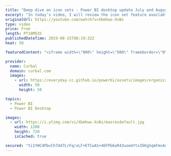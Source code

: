 ```yaml
---
title: "Deep dive on icon sets - Power BI desktop update July and August 2019"
excerpt: "In today's video, I will review the icon set feature available in Power BI since July 2019. I will give you my thoughts on what is good and what can be improved.  What do you think?  Here are the links mentioned in the video: KPI with a measure: https://www.youtube.com/watch?v=cboA5AtAPeg 08:22 How to"
originalUrl: https://youtube.com/watch?v=Xbmhwo-XvBs
type: video
price: Free
length: PT18M53S
publishedDateTime: 2019-08-15T08:19:32Z
heat: 50

featuredContent: "<iframe width=\"800\" height=\"500\" frameborder=\"0\" src=\"https://www.youtube.com/embed/Xbmhwo-XvBs\" allow=\"accelerometer; autoplay; encrypted-media; gyroscope; picture-in-picture\" allowfullscreen></iframe>"

provider:
  name: Curbal
  domain: curbal.com
  images:
    - url: https://everyday-cc.github.io/powerbi/assets/images/organizations/curbal.com-50x50.jpg
      width: 50
      height: 50

topics:
  - Power BI
  - Power BI Desktop

images:
  - url: https://i.ytimg.com/vi/Xbmhwo-XvBs/maxresdefault.jpg
    width: 1280
    height: 720
    isCached: true

secured: "ti1YWC4PbvCh74d7LrFq/xLF+ETCwAS+46FPG6oR43uoemYtxI6KgSqmFmxAoKD+MozUU9eijhtp/DFlwNNLCNU0bckbWPYQQwzyVdvS5+m11m7vZeVJ1yZXNwt65H06cZ5J1xcA5F8k2famh0r0iTw6MVpkMlsrnWI7aF/Argkv5Zr3bwGGcWM40rBnc5cMl4OvGmXzmZrBBcBJlqx8j0dzhRDD9YMTOk6IMBsstr66649klI+OBwI1xCMRj4Xgx2VFdzPnvTUisMUU7daitaiXV4PqN1ukk+ru0FZ+N60Zd68yzvOvQaDUfuc20Ks52gO2OPC+HT5cgpy6/l7W5k25pCOKe+msEY/E+7Ke0nxhbpU2mAfkWacM73suRmglFjt6ZPKZqEaSYpy/CbRWH+zGcZIYcOGkQn9wfRct0OQ=;EvPXA0Eoln/mxvNKvyh43A=="
---
```


